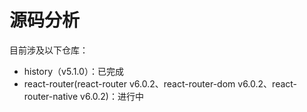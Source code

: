 # 源码分析

目前涉及以下仓库：

- history（v5.1.0）：已完成
- react-router(react-router v6.0.2、react-router-dom v6.0.2、react-router-native v6.0.2)：进行中
